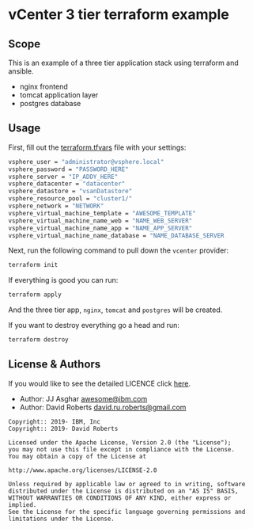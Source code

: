 # vCenter 3 tier terraform example

## Scope

This is an example of a three tier application stack
using terraform and ansible.

- nginx frontend
- tomcat application layer
- postgres database

## Usage

First, fill out the [terraform.tfvars](terraform.tfvars) file with your settings:

```bash
vsphere_user = "administrator@vsphere.local"
vsphere_password = "PASSWORD_HERE"
vsphere_server = "IP_ADDY_HERE"
vsphere_datacenter = "datacenter"
vsphere_datastore = "vsanDatastore"
vsphere_resource_pool = "cluster1/"
vsphere_network = "NETWORK"
vsphere_virtual_machine_template = "AWESOME_TEMPLATE"
vsphere_virtual_machine_name_web = "NAME_WEB_SERVER"
vsphere_virtual_machine_name_app = "NAME_APP_SERVER"
vsphere_virtual_machine_name_database = "NAME_DATABASE_SERVER
```
Next, run the following command to pull down the `vcenter` provider:

```bash
terraform init
```

If everything is good you can run:

```bash
terraform apply
```

And the three tier app, `nginx`, `tomcat` and `postgres` will be created.

If you want to destroy everything go a head and run:

```bash
terraform destroy
```

## License & Authors

If you would like to see the detailed LICENCE click [here](./LICENCE).

- Author: JJ Asghar <awesome@ibm.com>
- Author: David Roberts <david.ru.roberts@gmail.com>

```text
Copyright:: 2019- IBM, Inc
Copyright:: 2019- David Roberts

Licensed under the Apache License, Version 2.0 (the "License");
you may not use this file except in compliance with the License.
You may obtain a copy of the License at

http://www.apache.org/licenses/LICENSE-2.0

Unless required by applicable law or agreed to in writing, software
distributed under the License is distributed on an "AS IS" BASIS,
WITHOUT WARRANTIES OR CONDITIONS OF ANY KIND, either express or implied.
See the License for the specific language governing permissions and
limitations under the License.
```
